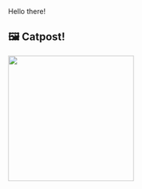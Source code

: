 Hello there!



## 🖼️ Catpost!

<sub>
    <img src="https://cdn2.thecatapi.com/images/7l.gif" height="256">
</sub>

